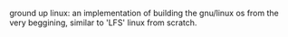 


ground up linux: an implementation of building the gnu/linux os from the very beggining, similar to 'LFS' linux from scratch.
